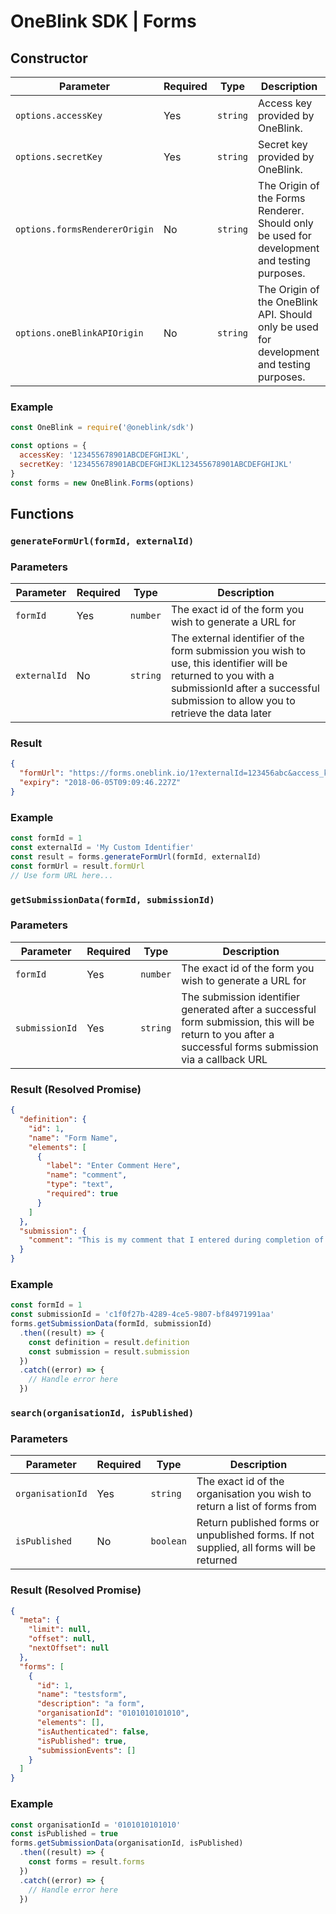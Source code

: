 # OneBlink SDK | Forms

## Constructor

| Parameter | Required | Type | Description
|---|---|---|---|
| `options.accessKey` | Yes | `string` | Access key provided by OneBlink. |
| `options.secretKey` | Yes | `string` | Secret key provided by OneBlink. |
| `options.formsRendererOrigin` | No | `string` | The Origin of the Forms Renderer. Should only be used for development and testing purposes. |
| `options.oneBlinkAPIOrigin` | No | `string` | The Origin of the OneBlink API. Should only be used for development and testing purposes. |

### Example

```javascript
const OneBlink = require('@oneblink/sdk')

const options = {
  accessKey: '123455678901ABCDEFGHIJKL',
  secretKey: '123455678901ABCDEFGHIJKL123455678901ABCDEFGHIJKL'
}
const forms = new OneBlink.Forms(options)
```

## Functions

### `generateFormUrl(formId, externalId)`

### Parameters

| Parameter | Required | Type | Description
|---|---|---|---|
| `formId` | Yes | `number` | The exact id of the form you wish to generate a URL for |
| `externalId` | No | `string` | The external identifier of the form submission you wish to use, this identifier will be returned to you with a submissionId after a successful submission to allow you to retrieve the data later |

### Result

```json
{
  "formUrl": "https://forms.oneblink.io/1?externalId=123456abc&access_key=qwertyuiop098765432",
  "expiry": "2018-06-05T09:09:46.227Z"
}
```

### Example

```javascript
const formId = 1
const externalId = 'My Custom Identifier'
const result = forms.generateFormUrl(formId, externalId)
const formUrl = result.formUrl
// Use form URL here...
```

### `getSubmissionData(formId, submissionId)`

### Parameters

| Parameter | Required | Type | Description
|---|---|---|---|
| `formId` | Yes | `number` | The exact id of the form you wish to generate a URL for |
| `submissionId` | Yes | `string` | The submission identifier generated after a successful form submission, this will be return to you after a successful forms submission via a callback URL |

### Result (Resolved Promise)

```json
{
  "definition": {
    "id": 1,
    "name": "Form Name",
    "elements": [
      {
        "label": "Enter Comment Here",
        "name": "comment",
        "type": "text",
        "required": true
      }
    ]
  },
  "submission": {
    "comment": "This is my comment that I entered during completion of the form"
  }
}
```

### Example

```javascript
const formId = 1
const submissionId = 'c1f0f27b-4289-4ce5-9807-bf84971991aa'
forms.getSubmissionData(formId, submissionId)
  .then((result) => {
    const definition = result.definition
    const submission = result.submission
  })
  .catch((error) => {
    // Handle error here
  })
```

### `search(organisationId, isPublished)`

### Parameters

| Parameter | Required | Type | Description
|---|---|---|---|
| `organisationId` | Yes | `string` | The exact id of the organisation you wish to return a list of forms from |
| `isPublished` | No | `boolean` | Return published forms or unpublished forms. If not supplied, all forms will be returned |

### Result (Resolved Promise)

```json
{
  "meta": {
    "limit": null,
    "offset": null,
    "nextOffset": null
  },
  "forms": [
    {
      "id": 1,
      "name": "testsform",
      "description": "a form",
      "organisationId": "0101010101010",
      "elements": [],
      "isAuthenticated": false,
      "isPublished": true,
      "submissionEvents": []
    }
  ]
}
```

### Example

```javascript
const organisationId = '0101010101010'
const isPublished = true
forms.getSubmissionData(organisationId, isPublished)
  .then((result) => {
    const forms = result.forms
  })
  .catch((error) => {
    // Handle error here
  })
```
